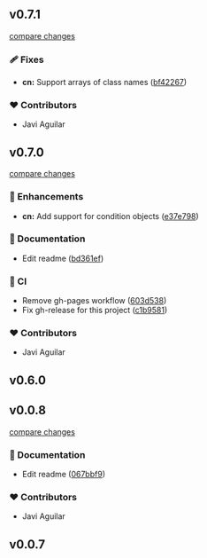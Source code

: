 

## v0.7.1

[compare changes](https://github.com/itsjavi/tstools/compare/v0.7.0...v0.7.1)

### 🩹 Fixes

- **cn:** Support arrays of class names ([bf42267](https://github.com/itsjavi/tstools/commit/bf42267))

### ❤️ Contributors

- Javi Aguilar





## v0.7.0

[compare changes](https://github.com/itsjavi/tstools/compare/v0.6.0...v0.7.0)

### 🚀 Enhancements

- **cn:** Add support for condition objects ([e37e798](https://github.com/itsjavi/tstools/commit/e37e798))

### 📖 Documentation

- Edit readme ([bd361ef](https://github.com/itsjavi/tstools/commit/bd361ef))

### 🤖 CI

- Remove gh-pages workflow ([603d538](https://github.com/itsjavi/tstools/commit/603d538))
- Fix gh-release for this project ([c1b9581](https://github.com/itsjavi/tstools/commit/c1b9581))

### ❤️ Contributors

- Javi Aguilar





## v0.6.0



## v0.0.8

[compare changes](https://github.com/itsjavi/template-tslib/compare/v0.0.7...v0.0.8)

### 📖 Documentation

- Edit readme ([067bbf9](https://github.com/itsjavi/template-tslib/commit/067bbf9))

### ❤️ Contributors

- Javi Aguilar

## v0.0.7
